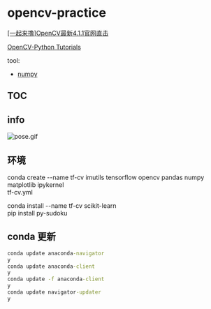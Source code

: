 # opencv-practice
[\[一起来撸\]OpenCV最新4.1.1官网直击](https://www.bilibili.com/video/BV1jJ411M7Bo)

[OpenCV-Python Tutorials](https://docs.opencv.org/master/d6/d00/tutorial_py_root.html)

tool:
- [numpy](https://numpy.org/devdocs/reference/index.html)

## TOC


## info

![pose.gif](./doc/pose1.gif)

## 环境
conda create --name tf-cv imutils tensorflow opencv pandas numpy matplotlib ipykernel  
tf-cv.yml  

conda install --name tf-cv scikit-learn  
pip install py-sudoku  


## conda 更新
```cmd
conda update anaconda-navigator
y
conda update anaconda-client
y
conda update -f anaconda-client
y
conda update navigator-updater
y
```
